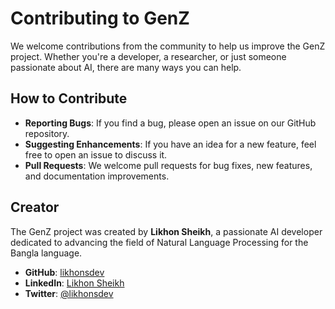 # Contributing to GenZ

We welcome contributions from the community to help us improve the GenZ project. Whether you're a developer, a researcher, or just someone passionate about AI, there are many ways you can help.

## How to Contribute

- **Reporting Bugs**: If you find a bug, please open an issue on our GitHub repository.
- **Suggesting Enhancements**: If you have an idea for a new feature, feel free to open an issue to discuss it.
- **Pull Requests**: We welcome pull requests for bug fixes, new features, and documentation improvements.

## Creator

The GenZ project was created by **Likhon Sheikh**, a passionate AI developer dedicated to advancing the field of Natural Language Processing for the Bangla language.

- **GitHub**: [likhonsdev](https://github.com/likhonsdev)
- **LinkedIn**: [Likhon Sheikh](https://www.linkedin.com/in/likhon-sheikh/)
- **Twitter**: [@likhonsdev](https://twitter.com/likhonsdev)